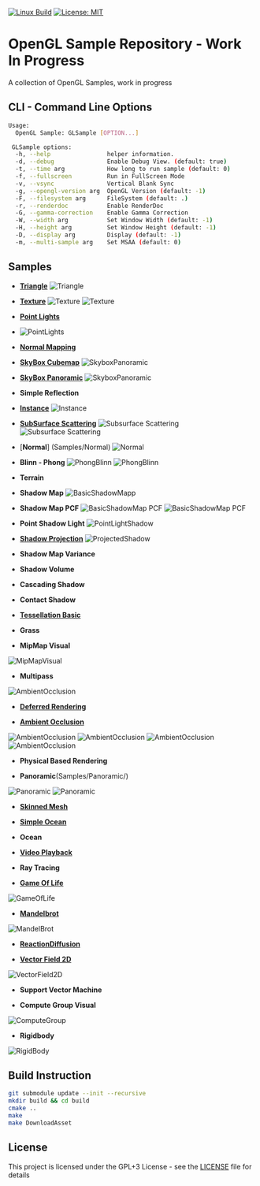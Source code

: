 [![Linux Build](https://github.com/voldien/opengl-samples/actions/workflows/linux-build.yml/badge.svg)](https://github.com/voldien/opengl-samples/actions/workflows/linux-build.yml)
[![License: MIT](https://img.shields.io/badge/License-MIT-yellow.svg)](https://opensource.org/licenses/MIT)

# OpenGL Sample Repository - Work In Progress

A collection of OpenGL Samples, work in progress

## CLI - Command Line Options

```bash
Usage:
  OpenGL Sample: GLSample [OPTION...]

 GLSample options:
  -h, --help                helper information.
  -d, --debug               Enable Debug View. (default: true)
  -t, --time arg            How long to run sample (default: 0)
  -f, --fullscreen          Run in FullScreen Mode
  -v, --vsync               Vertical Blank Sync
  -g, --opengl-version arg  OpenGL Version (default: -1)
  -F, --filesystem arg      FileSystem (default: .)
  -r, --renderdoc           Enable RenderDoc
  -G, --gamma-correction    Enable Gamma Correction
  -W, --width arg           Set Window Width (default: -1)
  -H, --height arg          Set Window Height (default: -1)
  -D, --display arg         Display (default: -1)
  -m, --multi-sample arg    Set MSAA (default: 0)
```

## Samples

- [**Triangle**](Samples/Triangle)
![Triangle](https://github.com/voldien/OpenGL-Samples/assets/9608088/d85a24d2-97fb-4faa-a7ef-e71bdd979444)

- [**Texture**](Samples/Texture)
![Texture](https://github.com/voldien/OpenGL-Samples/assets/9608088/a87834cc-452e-41e0-8ea2-3de881780823)
![Texture](https://github.com/voldien/OpenGL-Samples/assets/9608088/7bdcaa6f-c0de-4030-b344-d6f180dc6e7b)


- [**Point Lights**](Samples/PointLight)
- ![PointLights](https://github.com/voldien/OpenGL-Samples/assets/9608088/dcd67197-4dc9-4333-ae6f-9fff9f7eb317)

- [**Normal Mapping**](Samples/NormalMap)

- [**SkyBox Cubemap**](Samples/Skybox)
![SkyboxPanoramic](https://github.com/voldien/OpenGL-Samples/assets/9608088/41cacd12-5782-46bd-b06b-dc3725f21b3d)

- [**SkyBox Panoramic**](Samples/Skybox)
![SkyboxPanoramic](https://github.com/voldien/OpenGL-Samples/assets/9608088/41cacd12-5782-46bd-b06b-dc3725f21b3d)

- **Simple Reflection**

- [**Instance**](Samples/Instance)
![Instance](https://github.com/voldien/OpenGL-Samples/assets/9608088/8fb4adca-cd99-45c9-9811-38e727b6685b)

- [**SubSurface Scattering**](Samples/SubSurfaceScattering)
![Subsurface Scattering](https://github.com/voldien/OpenGL-Samples/assets/9608088/062f5af0-898e-4c1b-91ab-38975b898e0c)
![Subsurface Scattering](https://github.com/voldien/OpenGL-Samples/assets/9608088/ac752bfc-cc72-49ae-a9d6-2c729cd07c2d)
 
- [**Normal**] (Samples/Normal)
![Normal](https://github.com/user-attachments/assets/d06d37ca-71d3-4346-91ef-266bc043a4f9)


- **Blinn - Phong**
![PhongBlinn](https://github.com/voldien/OpenGL-Samples/assets/9608088/e14e4035-1639-4532-a316-65c8c879abf9)
![PhongBlinn](https://github.com/voldien/OpenGL-Samples/assets/9608088/02ae2bac-974e-4270-b80f-a59dba260160)

- **Terrain**

- **Shadow Map**
![BasicShadowMapp](https://github.com/user-attachments/assets/f4596f70-1f89-4595-912c-dd3848c0788c)


- **Shadow Map PCF**
![BasicShadowMap PCF](https://github.com/user-attachments/assets/1097b804-c8d5-46df-b032-b4e29df7ae58)
![BasicShadowMap PCF](https://github.com/user-attachments/assets/cae348e3-9c2a-4443-8119-02f018fc0109)


- **Point Shadow Light**
![PointLightShadow](https://github.com/user-attachments/assets/daaf91b3-b0ee-4b55-a182-ad326b0e2634)


- [**Shadow Projection**](Samples/ProjectedShadow/)
![ProjectedShadow](https://github.com/user-attachments/assets/d1a17f8e-21c5-42e3-8e4a-094bbe3d8a0b)


- **Shadow Map Variance**


- **Shadow Volume**


- **Cascading Shadow**


- **Contact Shadow**


- [**Tessellation Basic**](Samples/Tessellation/)


- **Grass**


- **MipMap Visual**

![MipMapVisual](https://github.com/voldien/OpenGL-Samples/assets/9608088/ea0714f4-4971-42ad-80db-4d567dc29b03)

- **Multipass**

![AmbientOcclusion](https://github.com/voldien/OpenGL-Samples/assets/9608088/6c156319-7617-43aa-af08-93d709bc07e9)

- [**Deferred Rendering**](Samples/Deferred/)

- [**Ambient Occlusion**](Samples/AmbientOcclusion/)

![AmbientOcclusion](https://github.com/voldien/OpenGL-Samples/assets/9608088/91691104-4c70-4d25-91c0-17cb4bcf38af)
![AmbientOcclusion](https://github.com/voldien/OpenGL-Samples/assets/9608088/4e8f9d85-b48d-4fc4-816d-632a9bbfd37f)
![AmbientOcclusion](https://github.com/voldien/OpenGL-Samples/assets/9608088/4df33593-64f3-4a03-87b5-5e9d205642c5)
![AmbientOcclusion](https://github.com/voldien/OpenGL-Samples/assets/9608088/8ed5a638-2432-4800-8ead-2c5f4881fffc)

- **Physical Based Rendering**

- **Panoramic**(Samples/Panoramic/)

![Panoramic](https://github.com/user-attachments/assets/3431b44d-0932-49cb-a96e-7cc6b4bbd8f2)
![Panoramic](https://github.com/user-attachments/assets/dd618200-ea77-4844-a56f-7b863878864f)


- [**Skinned Mesh**](Samples/SkinnedMesh/)

- [**Simple Ocean**](Samples/SimpleOcean/)

- **Ocean**

- [**Video Playback**](Samples/VideoPlayback/)

- **Ray Tracing**

- [**Game Of Life**](Samples/GameOfLife)

![GameOfLife](https://github.com/voldien/OpenGL-Samples/assets/9608088/5617752d-cd6d-4ceb-9918-f5015565489f)


- [**Mandelbrot**](Samples/Mandelbrot/)

![MandelBrot](https://github.com/voldien/OpenGL-Samples/assets/9608088/cae86eb2-b5f5-4c20-ad13-aed2c154d5d1)

- [**ReactionDiffusion**](Samples/ReactionDiffusion)

- [**Vector Field 2D**](Samples/VectorField2D/)

![VectorField2D](https://github.com/user-attachments/assets/43b3da51-83d6-4b51-ae06-792b01493c2a)

- **Support Vector Machine**

- **Compute Group Visual**

![ComputeGroup](https://github.com/user-attachments/assets/a06d9256-05fa-4e16-9621-e2f7b473c9c5)


- **Rigidbody**

![RigidBody](https://github.com/user-attachments/assets/74e55eea-8f19-4a80-82b1-e88952334db0)


## Build Instruction

```bash
git submodule update --init --recursive
mkdir build && cd build
cmake ..
make
make DownloadAsset
```

## License

This project is licensed under the GPL+3 License - see the [LICENSE](LICENSE) file for details
